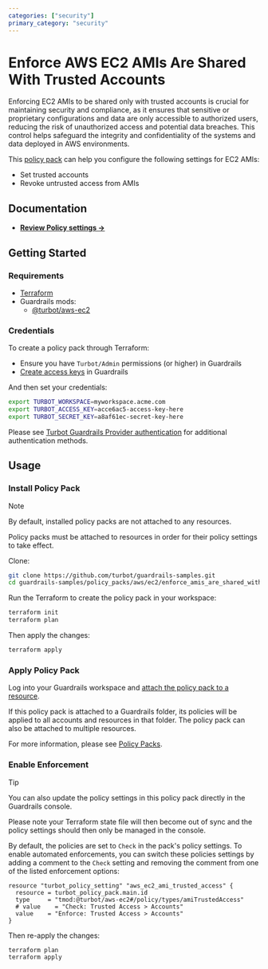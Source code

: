 ```yaml
---
categories: ["security"]
primary_category: "security"
---
```


# Enforce AWS EC2 AMIs Are Shared With Trusted Accounts

Enforcing EC2 AMIs to be shared only with trusted accounts is crucial for maintaining security and compliance, as it ensures that sensitive or proprietary configurations and data are only accessible to authorized users, reducing the risk of unauthorized access and potential data breaches. This control helps safeguard the integrity and confidentiality of the systems and data deployed in AWS environments.

This [policy pack](https://turbot.com/guardrails/docs/concepts/policy-packs) can help you configure the following settings for EC2 AMIs:

- Set trusted accounts
- Revoke untrusted access from AMIs

## Documentation

- **[Review Policy settings →](https://hub.guardrails.turbot.com/policy-packs/aws_ec2_enforce_amis_are_shared_with_trusted_accounts/settings)**

## Getting Started

### Requirements

- [Terraform](https://developer.hashicorp.com/terraform/install)
- Guardrails mods:
  - [@turbot/aws-ec2](https://hub.guardrails.turbot.com/mods/aws/mods/aws-ec2)

### Credentials

To create a policy pack through Terraform:

- Ensure you have `Turbot/Admin` permissions (or higher) in Guardrails
- [Create access keys](https://turbot.com/guardrails/docs/guides/iam/access-keys#generate-a-new-guardrails-api-access-key) in Guardrails

And then set your credentials:

```sh
export TURBOT_WORKSPACE=myworkspace.acme.com
export TURBOT_ACCESS_KEY=acce6ac5-access-key-here
export TURBOT_SECRET_KEY=a8af61ec-secret-key-here
```

Please see [Turbot Guardrails Provider authentication](https://registry.terraform.io/providers/turbot/turbot/latest/docs#authentication) for additional authentication methods.

## Usage

### Install Policy Pack

> [!NOTE]
> By default, installed policy packs are not attached to any resources.
>
> Policy packs must be attached to resources in order for their policy settings to take effect.

Clone:

```sh
git clone https://github.com/turbot/guardrails-samples.git
cd guardrails-samples/policy_packs/aws/ec2/enforce_amis_are_shared_with_trusted_accounts
```

Run the Terraform to create the policy pack in your workspace:

```sh
terraform init
terraform plan
```

Then apply the changes:

```sh
terraform apply
```

### Apply Policy Pack

Log into your Guardrails workspace and [attach the policy pack to a resource](https://turbot.com/guardrails/docs/guides/policy-packs#attach-a-policy-pack-to-a-resource).

If this policy pack is attached to a Guardrails folder, its policies will be applied to all accounts and resources in that folder. The policy pack can also be attached to multiple resources.

For more information, please see [Policy Packs](https://turbot.com/guardrails/docs/concepts/policy-packs).

### Enable Enforcement

> [!TIP]
> You can also update the policy settings in this policy pack directly in the Guardrails console.
>
> Please note your Terraform state file will then become out of sync and the policy settings should then only be managed in the console.

By default, the policies are set to `Check` in the pack's policy settings. To enable automated enforcements, you can switch these policies settings by adding a comment to the `Check` setting and removing the comment from one of the listed enforcement options:

```hcl
resource "turbot_policy_setting" "aws_ec2_ami_trusted_access" {
  resource = turbot_policy_pack.main.id
  type     = "tmod:@turbot/aws-ec2#/policy/types/amiTrustedAccess"
  # value    = "Check: Trusted Access > Accounts"
  value    = "Enforce: Trusted Access > Accounts"
}
```

Then re-apply the changes:

```sh
terraform plan
terraform apply
```
